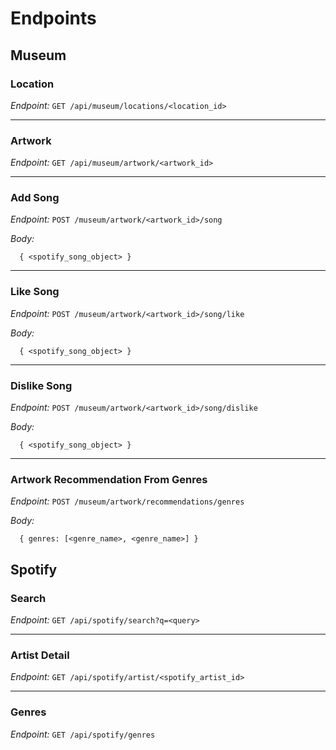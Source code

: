 # Endpoints

## Museum

### Location
*Endpoint:* `GET /api/museum/locations/<location_id>`

---

### Artwork
*Endpoint:* `GET /api/museum/artwork/<artwork_id>`

---

### Add Song
*Endpoint:* `POST /museum/artwork/<artwork_id>/song`

*Body:*
```
  { <spotify_song_object> }
```

---

### Like Song
*Endpoint:* `POST /museum/artwork/<artwork_id>/song/like`

*Body:*
```
  { <spotify_song_object> }
```

---

### Dislike Song
*Endpoint:* `POST /museum/artwork/<artwork_id>/song/dislike`

*Body:*
```
  { <spotify_song_object> }
```

---

### Artwork Recommendation From Genres
*Endpoint:* `POST /museum/artwork/recommendations/genres`

*Body:*
```
  { genres: [<genre_name>, <genre_name>] }
```

## Spotify

### Search
*Endpoint:* `GET /api/spotify/search?q=<query>`

---

### Artist Detail
*Endpoint:* `GET /api/spotify/artist/<spotify_artist_id>`

---

### Genres
*Endpoint:* `GET /api/spotify/genres`
